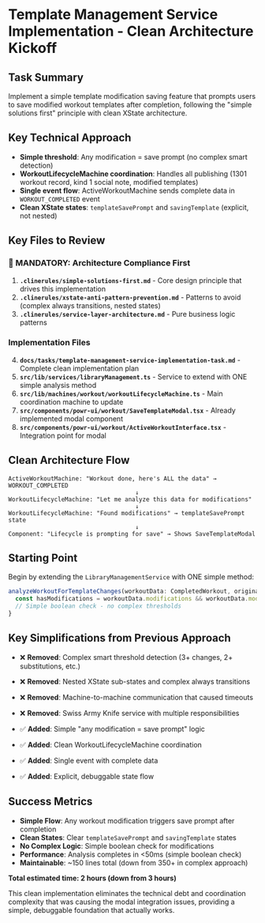 # Template Management Service Implementation - Clean Architecture Kickoff

## Task Summary
Implement a simple template modification saving feature that prompts users to save modified workout templates after completion, following the "simple solutions first" principle with clean XState architecture.

## Key Technical Approach
- **Simple threshold**: Any modification = save prompt (no complex smart detection)
- **WorkoutLifecycleMachine coordination**: Handles all publishing (1301 workout record, kind 1 social note, modified templates)
- **Single event flow**: ActiveWorkoutMachine sends complete data in `WORKOUT_COMPLETED` event
- **Clean XState states**: `templateSavePrompt` and `savingTemplate` (explicit, not nested)

## Key Files to Review

### **🚨 MANDATORY: Architecture Compliance First**
1. **`.clinerules/simple-solutions-first.md`** - Core design principle that drives this implementation
2. **`.clinerules/xstate-anti-pattern-prevention.md`** - Patterns to avoid (complex always transitions, nested states)
3. **`.clinerules/service-layer-architecture.md`** - Pure business logic patterns

### **Implementation Files**
4. **`docs/tasks/template-management-service-implementation-task.md`** - Complete clean implementation plan
5. **`src/lib/services/libraryManagement.ts`** - Service to extend with ONE simple analysis method
6. **`src/lib/machines/workout/workoutLifecycleMachine.ts`** - Main coordination machine to update
7. **`src/components/powr-ui/workout/SaveTemplateModal.tsx`** - Already implemented modal component
8. **`src/components/powr-ui/workout/ActiveWorkoutInterface.tsx`** - Integration point for modal

## Clean Architecture Flow
```
ActiveWorkoutMachine: "Workout done, here's ALL the data" → WORKOUT_COMPLETED
                                    ↓
WorkoutLifecycleMachine: "Let me analyze this data for modifications"
                                    ↓
WorkoutLifecycleMachine: "Found modifications" → templateSavePrompt state
                                    ↓
Component: "Lifecycle is prompting for save" → Shows SaveTemplateModal
```

## Starting Point
Begin by extending the `LibraryManagementService` with ONE simple method:
```typescript
analyzeWorkoutForTemplateChanges(workoutData: CompletedWorkout, originalTemplate?: WorkoutTemplate) {
  const hasModifications = workoutData.modifications && workoutData.modifications.length > 0;
  // Simple boolean check - no complex thresholds
}
```

## Key Simplifications from Previous Approach
- ❌ **Removed**: Complex smart threshold detection (3+ changes, 2+ substitutions, etc.)
- ❌ **Removed**: Nested XState sub-states and complex always transitions
- ❌ **Removed**: Machine-to-machine communication that caused timeouts
- ❌ **Removed**: Swiss Army Knife service with multiple responsibilities

- ✅ **Added**: Simple "any modification = save prompt" logic
- ✅ **Added**: Clean WorkoutLifecycleMachine coordination
- ✅ **Added**: Single event with complete data
- ✅ **Added**: Explicit, debuggable state flow

## Success Metrics
- **Simple Flow**: Any workout modification triggers save prompt after completion
- **Clean States**: Clear `templateSavePrompt` and `savingTemplate` states
- **No Complex Logic**: Simple boolean check for modifications
- **Performance**: Analysis completes in <50ms (simple boolean check)
- **Maintainable**: ~150 lines total (down from 350+ in complex approach)

**Total estimated time: 2 hours (down from 3 hours)**

This clean implementation eliminates the technical debt and coordination complexity that was causing the modal integration issues, providing a simple, debuggable foundation that actually works.

